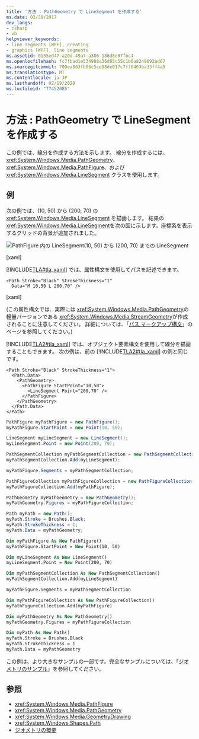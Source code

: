 ```yaml
---
title: '方法 : PathGeometry で LineSegment を作成する'
ms.date: 03/30/2017
dev_langs:
- csharp
- vb
helpviewer_keywords:
- line segments [WPF], creating
- graphics [WPF], line segments
ms.assetid: 0155ed47-a20d-49a7-a306-186d8e07fbc4
ms.openlocfilehash: fc7fbad1e534988a36d85c55c1b6a8249692ad67
ms.sourcegitcommit: 700ea803fb06c5ce98de017c7f76463ba33ff4a9
ms.translationtype: MT
ms.contentlocale: ja-JP
ms.lasthandoff: 02/19/2020
ms.locfileid: "77452085"
---
```

# <a name="how-to-create-a-linesegment-in-a-pathgeometry"></a>方法 : PathGeometry で LineSegment を作成する

この例では、線分を作成する方法を示します。 線分を作成するには、<xref:System.Windows.Media.PathGeometry>、<xref:System.Windows.Media.PathFigure>、および <xref:System.Windows.Media.LineSegment> クラスを使用します。

## <a name="example"></a>例

次の例では、(10, 50) から (200, 70) の <xref:System.Windows.Media.LineSegment> を描画します。 結果の <xref:System.Windows.Media.LineSegment>を次の図に示します。座標系を表示するグリッドの背景が追加されました。

![PathFigure 内の LineSegment](./media/graphicsmm-pathgeometrylinesegment.png "graphicsmm_pathgeometrylinesegment")(10, 50) から (200, 70) までの LineSegment

[xaml]

[!INCLUDE[TLA#tla_xaml](../../../../includes/tlasharptla-xaml-md.md)] では、属性構文を使用してパスを記述できます。

```xaml
<Path Stroke="Black" StrokeThickness="1"
  Data="M 10,50 L 200,70" />
```

[xaml]

(この属性構文では、実際には <xref:System.Windows.Media.PathGeometry>の軽量バージョンである <xref:System.Windows.Media.StreamGeometry>が作成されることに注意してください。 詳細については、「[パス マークアップ構文](path-markup-syntax.md)」のページを参照してください。)

[!INCLUDE[TLA2#tla_xaml](../../../../includes/tla2sharptla-xaml-md.md)] では、オブジェクト要素構文を使用して線分を描画することもできます。 次の例は、前の [!INCLUDE[TLA2#tla_xaml](../../../../includes/tla2sharptla-xaml-md.md)] の例と同じです。

```xaml
<Path Stroke="Black" StrokeThickness="1">
  <Path.Data>
    <PathGeometry>
      <PathFigure StartPoint="10,50">
        <LineSegment Point="200,70" />
      </PathFigure>
    </PathGeometry>
  </Path.Data>
</Path>
```

```csharp
PathFigure myPathFigure = new PathFigure();
myPathFigure.StartPoint = new Point(10, 50);

LineSegment myLineSegment = new LineSegment();
myLineSegment.Point = new Point(200, 70);

PathSegmentCollection myPathSegmentCollection = new PathSegmentCollection();
myPathSegmentCollection.Add(myLineSegment);

myPathFigure.Segments = myPathSegmentCollection;

PathFigureCollection myPathFigureCollection = new PathFigureCollection();
myPathFigureCollection.Add(myPathFigure);

PathGeometry myPathGeometry = new PathGeometry();
myPathGeometry.Figures = myPathFigureCollection;

Path myPath = new Path();
myPath.Stroke = Brushes.Black;
myPath.StrokeThickness = 1;
myPath.Data = myPathGeometry;
```

```vb
Dim myPathFigure As New PathFigure()
myPathFigure.StartPoint = New Point(10, 50)

Dim myLineSegment As New LineSegment()
myLineSegment.Point = New Point(200, 70)

Dim myPathSegmentCollection As New PathSegmentCollection()
myPathSegmentCollection.Add(myLineSegment)

myPathFigure.Segments = myPathSegmentCollection

Dim myPathFigureCollection As New PathFigureCollection()
myPathFigureCollection.Add(myPathFigure)

Dim myPathGeometry As New PathGeometry()
myPathGeometry.Figures = myPathFigureCollection

Dim myPath As New Path()
myPath.Stroke = Brushes.Black
myPath.StrokeThickness = 1
myPath.Data = myPathGeometry
```

この例は、より大きなサンプルの一部です。完全なサンプルについては、「[ジオメトリのサンプル](https://github.com/Microsoft/WPF-Samples/tree/master/Graphics/Geometry)」を参照してください。

## <a name="see-also"></a>参照

- <xref:System.Windows.Media.PathFigure>
- <xref:System.Windows.Media.PathGeometry>
- <xref:System.Windows.Media.GeometryDrawing>
- <xref:System.Windows.Shapes.Path>
- [ジオメトリの概要](geometry-overview.md)
